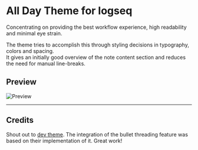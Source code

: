 # All Day Theme for logseq

Concentrating on providing the best workflow experience, high readability and minimal eye strain.

The theme tries to accomplish this through styling decisions in typography, colors and spacing.<br /> 
It gives an initially good overview of the note content section and reduces the need for manual line-breaks.

## Preview

![Preview](https://github.com/tobealive/logseq-allday-theme/blob/main/preview.png)

---

## Credits
Shout out to [dev theme](https://github.com/pengx17/logseq-dev-theme). The integration of the bullet threading feature was based on their implementation of it. Great work!
